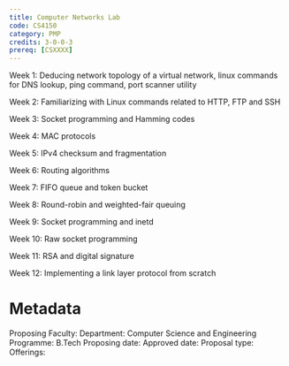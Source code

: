 ```yaml
---
title: Computer Networks Lab
code: CS4150
category: PMP
credits: 3-0-0-3
prereq: [CSXXXX]
---
```

Week 1: Deducing network topology of a virtual network, linux commands
for DNS lookup, ping command, port scanner utility

Week 2: Familiarizing with Linux commands related to HTTP, FTP and SSH

Week 3: Socket programming and Hamming codes

Week 4: MAC protocols

Week 5: IPv4 checksum and fragmentation

Week 6: Routing algorithms

Week 7: FIFO queue and token bucket

Week 8: Round-robin and weighted-fair queuing

Week 9: Socket programming and inetd

Week 10: Raw socket programming

Week 11: RSA and digital signature

Week 12: Implementing a link layer protocol from scratch

# Metadata
Proposing Faculty: 
Department: Computer Science and Engineering
Programme: B.Tech
Proposing date:
Approved date:
Proposal type:
Offerings:

